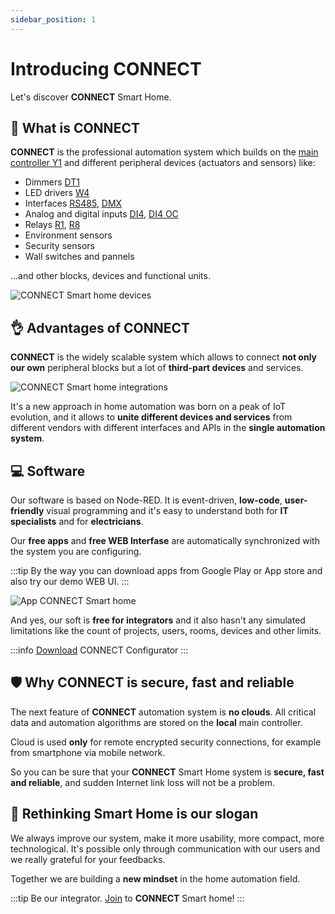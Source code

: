 ```yaml
---
sidebar_position: 1
---
```


# Introducing CONNECT

Let's discover **CONNECT** Smart Home.

## 📃 What is CONNECT

**CONNECT** is the professional automation system which builds on the [main controller Y1](/docs/blocks/y1) and different peripheral devices (actuators and sensors) like:
- Dimmers [DT1](/docs/blocks/dt1)
- LED drivers [W4](/docs/blocks/w4)
- Interfaces [RS485](/docs/blocks/rs485), [DMX](/docs/blocks/dmx)
- Analog and digital inputs [DI4](/docs/blocks/di4), [DI4 OC](/docs/blocks/di4oc)
- Relays [R1](/docs/blocks/r1), [R8](/docs/blocks/r8)
- Environment sensors
- Security sensors
- Wall switches and pannels

...and other blocks, devices and functional units.

![CONNECT Smart home devices](/img/Devices_w.webp)

## 👌 Advantages of CONNECT

**CONNECT** is the widely scalable system which allows to connect **not only our own** peripheral blocks but a lot of **third-part devices** and services.

![CONNECT Smart home integrations](/img/Integrations_w.png)

It's a new approach in home automation was born on a peak of IoT evolution, and it allows to **unite different devices and services** from different vendors with different interfaces and APIs in the **single automation system**.


## 💻 Software

Our software is based on Node-RED. It is event-driven, **low-code**, **user-friendly** visual programming and it's easy to understand both for **IT specialists** and for **electricians**. 

Our **free apps** and **free WEB Interfase** are automatically synchronized with the system you are configuring. 

:::tip
By the way you can download apps from Google Play or App store and also try our demo WEB UI. 
:::

<div style={{textAlign: 'center'}}>

![App CONNECT Smart home](/img/App.png)

</div>

And yes, our soft is **free for integrators** and it also hasn't any simulated limitations like the count of projects, users, rooms, devices and other limits.

:::info
[Download](https://yoctoconnect.com/pages/iglass-smart-home-free-software-downloads) CONNECT Configurator
:::

## 🛡️ Why CONNECT is secure, fast and reliable

The next feature of **CONNECT** automation system is **no clouds**. 
All critical data and automation algorithms are stored on the **local** main controller. 

Cloud is used **only** for remote encrypted security connections, for example from smartphone via mobile network. 

So you can be sure that your **CONNECT** Smart Home system is **secure, fast and reliable**, and sudden Internet link loss will not be a problem.

## 🧠 Rethinking Smart Home is our slogan

We always improve our system, make it more usability, more compact, more technological. It's possible only through communication with our users and we really grateful for your feedbacks. 

Together we are building a **new mindset** in the home automation field.

:::tip
Be our integrator. [Join](https://yoctoconnect.com/pages/contacts) to **CONNECT** Smart home!
:::